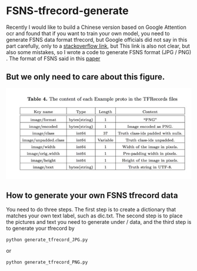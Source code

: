 # FSNS-tfrecord-generate


Recently I would like to build a Chinese version based on Google Attention ocr and found that if you want to train your own model, you need to generate FSNS data format tfrecord, but Google officials did not say in this part carefully, only to a [stackoverflow link](https://stackoverflow.com/a/44461910/743658), but This link is also not clear, but also some mistakes, so I wrote a code to generate FSNS format (JPG / PNG) .
The format of FSNS said in this [paper](https://arxiv.org/pdf/1702.03970.pdf)

## But we only need to care about this figure.
![image](https://github.com/A-bone1/FSNS-tfrecord-generate/blob/master/images/FSNS_format.jpg)



## How to generate your own FSNS tfrecord data

You need to do three steps. The first step is to create a dictionary that matches your own text label, such as dic.txt. The second step is to place the pictures and text you need to generate under / data, and the third step is to generate your tfrecord by
```
python generate_tfrecord_JPG.py

```
or

```
python generate_tfrecord_PNG.py
```
